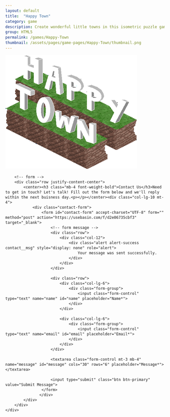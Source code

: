 ```yaml
---
layout: default
title:  "Happy Town"
category: game
description: Create wonderful little towns in this isometric puzzle game! You must place various buildings on floating islands, in a way that everyone is as happy as they can be! 
group: HTML5
permalink: /games/Happy-Town
thumbnail: /assets/pages/game-pages/Happy-Town/thumbnail.png
---
```



<!-- header title -->
<section class="page-title header-padding" style="background-image:url(/assets/pages/game-pages/Happy-Town/banner.png);background-size:cover"><div class="container">
	<div class="row">
		<div class="col-lg-6">
			<div class="floating-noabs"><img alt="" src="/assets/pages/game-pages/Happy-Town/Happy-Town-logo.png" class="img-fluid position-absolute-"></div>
			</div>
		</div>
	</div>
</section>

<!-- Contact start -->
<section class="contact-form-wrap section">
    <div class="container">
        <!-- text -->
        

        <!-- form -->
        <div class="row justify-content-center">
            <center><h3 class="mb-4 font-weight-bold">Contact Us</h3>Need to get in touch? Let's talk! Fill out the form below and we'll reply within the next buisness day.<p></p></center><div class="col-lg-10 mt-4">
                <div class="contact-form">
                    <form id="contact-form" accept-charset="UTF-8" form="" method="post" action="https://usebasin.com/f/d2e06735cbf3" target="_blank">
                        <!-- form message -->
                        <div class="row">
                            <div class="col-12">
                                <div class="alert alert-success contact__msg" style="display: none" role="alert">
                                    Your message was sent successfully.
                                </div>
                            </div>
                        </div>

                        <div class="row">
                            <div class="col-lg-6">
                                <div class="form-group">
                                    <input class="form-control" type="text" name="name" id="name" placeholder="Name*">
                                </div>
                            </div>

                            <div class="col-lg-6">
                                <div class="form-group">
                                    <input class="form-control" type="text" name="email" id="email" placeholder="Email*">
                                </div>
                            </div>
                        </div>

                        <textarea class="form-control mt-3 mb-4" name="message" id="message" cols="30" rows="6" placeholder="Message*"></textarea>
                        
                        <input type="submit" class="btn btn-primary" value="Submit Message">
                    </form>
                   </div>
            </div>
        </div>
    </div>
</section>
<!-- contact end -->